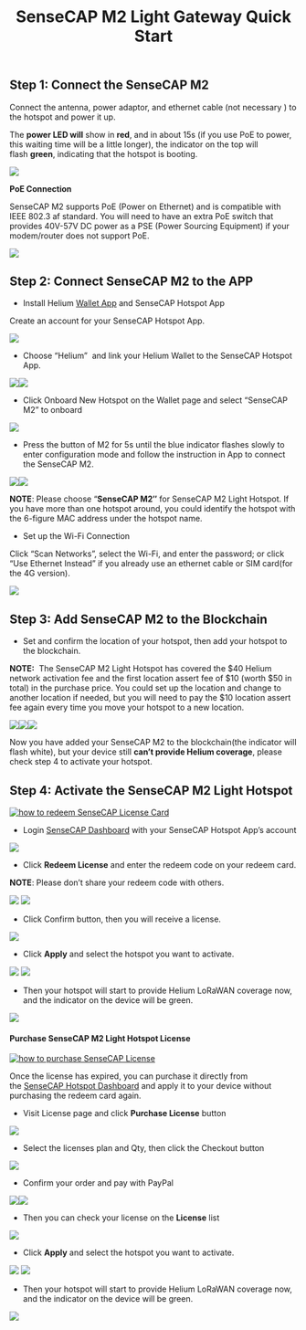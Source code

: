 ﻿---
description: SenseCAP M2 Light Gateway Quick Start
title: SenseCAP M2 Light Gateway Quick Start
keywords:
- SenseCAP Network
image: https://files.seeedstudio.com/wiki/wiki-platform/S-tempor.png
last_update:
  date: 03/23/2023
  author: Yvonne
---

## **Step 1: Connect the SenseCAP M2**
Connect the antenna, power adaptor, and ethernet cable (not necessary ) to the hotspot and power it up.

The **power LED will** show in **red**, and in about 15s (if you use PoE to power, this waiting time will be a little longer), the indicator on the top will flash **green**, indicating that the hotspot is booting.

![](https://files.seeedstudio.com/wiki/wiki-platform/sensor_network/M2_Light_Hotspot/image1.png)


**PoE Connection**

SenseCAP M2 supports PoE (Power on Ethernet) and is compatible with IEEE 802.3 af standard. You will need to have an extra PoE switch that provides 40V-57V DC power as a PSE (Power Sourcing Equipment) if your modem/router does not support PoE.

![](https://files.seeedstudio.com/wiki/wiki-platform/sensor_network/M2_Light_Hotspot/image2.png)


## **Step 2: Connect SenseCAP M2 to the APP**
- Install Helium [Wallet App](https://docs.helium.com/wallets/helium-wallet-app) and SenseCAP Hotspot App

Create an account for your SenseCAP Hotspot App.

![](https://files.seeedstudio.com/wiki/wiki-platform/sensor_network/M2_Light_Hotspot/image3.png)

- Choose “Helium”  and link your Helium Wallet to the SenseCAP Hotspot App.

![](https://files.seeedstudio.com/wiki/wiki-platform/sensor_network/M2_Light_Hotspot/image4.png)![](https://files.seeedstudio.com/wiki/wiki-platform/sensor_network/M2_Light_Hotspot/image5.png)


- Click Onboard New Hotspot on the Wallet page and select “SenseCAP M2” to onboard

![](https://files.seeedstudio.com/wiki/wiki-platform/sensor_network/M2_Light_Hotspot/image6.png)

- Press the button of M2 for 5s until the blue indicator flashes slowly to enter configuration mode and follow the instruction in App to connect the SenseCAP M2.

![](https://files.seeedstudio.com/wiki/wiki-platform/sensor_network/M2_Light_Hotspot/image7.png)![](https://files.seeedstudio.com/wiki/wiki-platform/sensor_network/M2_Light_Hotspot/image8.png)


**NOTE**: Please choose “**SenseCAP M2″** for SenseCAP M2 Light Hotspot. If you have more than one hotspot around, you could identify the hotspot with the 6-figure MAC address under the hotspot name.

- Set up the Wi-Fi Connection

Click “Scan Networks”, select the Wi-Fi, and enter the password; or click “Use Ethernet Instead” if you already use an ethernet cable or SIM card(for the 4G version).

![](https://files.seeedstudio.com/wiki/wiki-platform/sensor_network/M2_Light_Hotspot/image9.png)

## **Step 3: Add SenseCAP M2 to the Blockchain**
- Set and confirm the location of your hotspot, then add your hotspot to the blockchain.

**NOTE:**  The SenseCAP M2 Light Hotspot has covered the $40 Helium network activation fee and the first location assert fee of $10 (worth $50 in total) in the purchase price. You could set up the location and change to another location if needed, but you will need to pay the $10 location assert fee again every time you move your hotspot to a new location.

![](https://files.seeedstudio.com/wiki/wiki-platform/sensor_network/M2_Light_Hotspot/image10.png)![](https://files.seeedstudio.com/wiki/wiki-platform/sensor_network/M2_Light_Hotspot/image11.png)![](https://files.seeedstudio.com/wiki/wiki-platform/sensor_network/M2_Light_Hotspot/image12.png)



Now you have added your SenseCAP M2 to the blockchain(the indicator will flash white), but your device still **can’t provide Helium coverage**, please check step 4 to activate your hotspot.


## **Step 4: Activate the SenseCAP M2 Light Hotspot**

[![how to redeem SenseCAP License Card](https://files.seeedstudio.com/wiki/wiki-platform/sensor_network/M2_Light_Hotspot/redeem.png)](https://www.youtube.com/watch?v=D59QTtMUKdM)




- Login [SenseCAP Dashboard](https://status.sensecapmx.cloud/#/login?redirect=/dashboard) with your SenseCAP Hotspot App’s account

![](https://files.seeedstudio.com/wiki/wiki-platform/sensor_network/M2_Light_Hotspot/image13.png)

- Click **Redeem License** and enter the redeem code on your redeem card.

**NOTE**: Please don’t share your redeem code with others.


![](https://files.seeedstudio.com/wiki/wiki-platform/sensor_network/M2_Light_Hotspot/image14.png)
![](https://files.seeedstudio.com/wiki/wiki-platform/sensor_network/M2_Light_Hotspot/image15.png)


- Click Confirm button, then you will receive a license.


![](https://files.seeedstudio.com/wiki/wiki-platform/sensor_network/M2_Light_Hotspot/image16.png)

- Click **Apply** and select the hotspot you want to activate.

![](https://files.seeedstudio.com/wiki/wiki-platform/sensor_network/M2_Light_Hotspot/image17.png) ![](https://files.seeedstudio.com/wiki/wiki-platform/sensor_network/M2_Light_Hotspot/image18.png)

- Then your hotspot will start to provide Helium LoRaWAN coverage now, and the indicator on the device will be green.

![](https://files.seeedstudio.com/wiki/wiki-platform/sensor_network/M2_Light_Hotspot/image19.png)


#### **Purchase SenseCAP M2 Light Hotspot License** 


[![how to purchase SenseCAP License](https://files.seeedstudio.com/wiki/wiki-platform/sensor_network/M2_Light_Hotspot/purchase.png)](https://youtu.be/efkWlmRGWmU)



Once the license has expired, you can purchase it directly from the [SenseCAP Hotspot Dashboard](https://status.sensecapmx.cloud/#/login?redirect=/dashboard) and apply it to your device without purchasing the redeem card again.

- Visit License page and click **Purchase License** button

![](https://files.seeedstudio.com/wiki/wiki-platform/sensor_network/M2_Light_Hotspot/image20.png)

- Select the licenses plan and Qty, then click the Checkout button

![](https://files.seeedstudio.com/wiki/wiki-platform/sensor_network/M2_Light_Hotspot/image21.png)

- Confirm your order and pay with PayPal

![](https://files.seeedstudio.com/wiki/wiki-platform/sensor_network/M2_Light_Hotspot/image22.png)![](https://files.seeedstudio.com/wiki/wiki-platform/sensor_network/M2_Light_Hotspot/image23.png)


- Then you can check your license on the **License** list

![](https://files.seeedstudio.com/wiki/wiki-platform/sensor_network/M2_Light_Hotspot/image24.png)

- Click **Apply** and select the hotspot you want to activate.

![](https://files.seeedstudio.com/wiki/wiki-platform/sensor_network/M2_Light_Hotspot/image25.png)
![](https://files.seeedstudio.com/wiki/wiki-platform/sensor_network/M2_Light_Hotspot/image26.png)


- Then your hotspot will start to provide Helium LoRaWAN coverage now, and the indicator on the device will be green.

![](https://files.seeedstudio.com/wiki/wiki-platform/sensor_network/M2_Light_Hotspot/image27.png)

